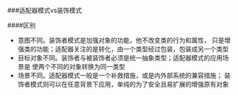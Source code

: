 ###适配器模式vs装饰模式

####区别
- 意图不同。装饰者模式是加强对象的功能，他不改变类的行为和属性，
  只是增强类的功能；适配器关注的是转化，由一个类型经过包装，包装成另一个类型
- 目标对象不同。装饰者与被装饰者必须是统一抽象类型；适配器模式的应用场景是
  使两个不同的对象转换为同一类型
- 场景不同。适配器模式一般是一个补救措施，或是内外部系统的兼容措施；
  装饰者模式则可以在任意背景下应用，单纯的为了安全且易扩展的增强原有对象